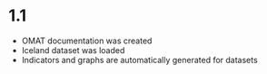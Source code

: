 # 1.1

* OMAT documentation was created
* Iceland dataset was loaded
* Indicators and graphs are automatically generated for datasets
